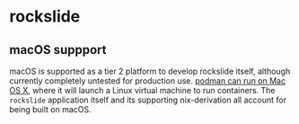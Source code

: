 # rockslide

## macOS suppport

macOS is supported as a tier 2 platform to develop rockslide itself, although currently completely untested for production use. [podman can run on Mac OS X](https://podman.io/docs/installation), where it will launch a Linux virtual machine to run containers. The `rockslide` application itself and its supporting nix-derivation all account for being built on macOS.
